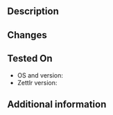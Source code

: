 <!-- Thank you for opening up this pull request! Please make sure to fill out as
much information as you can below.

But, most importantly, please make sure you can say "I did so!" to the
following points:

  - [ ] I documented all behaviour as far as I could do.
  - [ ] I target the develop-branch, and *not* the master branch.
  - [ ] I have tested this extensively and paid extra attention to
        potential cross-platform issues (e.g. Cmd/Ctrl/Super-key bindings)
  - [ ] I have made use of ESLint using the provided configuration from the
        repository's .eslintrc.json file, and it did not complain.
  - [ ] I matched my code-style to the repository (as far as possible).
  - [ ] I do agree that my code will be published under the GNU GPL v3 license.
  - [ ] As far as JS-files are concerned, I made sure to copy (in case of new files)
        or adapt (in case of existing files) the info in the header.
  - [ ] I synced the latest commits to develop shortly before proposing
        so that no merge issues occur.

  N.B.: Of course you can open a Pull Repository and ask for certain things
  such as file structure later on! It does not need to be perfect on the first
  try :)
 -->

<!-- Below, please shortly describe what the PR does in one or two short sentences. -->
## Description

<!-- What changes did you make? Please explicitly state any breaking API changes so that nobody is confused why other components suddenly stop working -->
## Changes

<!-- Please provide any testing system -->
## Tested On
 - OS and version:
 - Zettlr version:

<!-- If there is anything else that might be of interest, please provide it here -->
## Additional information
